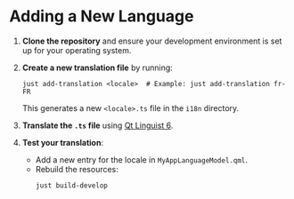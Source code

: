 # Adding a New Language

1. **Clone the repository** and ensure your development environment is set up for your operating system.

2. **Create a new translation file** by running:

   ```shell
   just add-translation <locale>  # Example: just add-translation fr-FR
   ```

   This generates a new `<locale>.ts` file in the `i18n` directory.

3. **Translate the `.ts` file** using [Qt Linguist 6](https://doc.qt.io/qt-6/linguist-translators.html).

4. **Test your translation**:

   - Add a new entry for the locale in `MyAppLanguageModel.qml`.
   - Rebuild the resources:
     ```shell
     just build-develop
     ```
